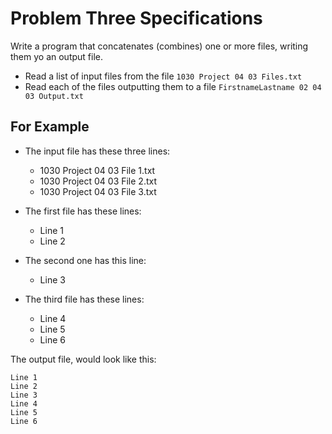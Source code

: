 # Problem Three Specifications

Write a program that concatenates (combines) one or more files, writing them yo an output file.

- Read a list of input files from the file `1030 Project 04 03 Files.txt`
- Read each of the files outputting them to a file `FirstnameLastname 02 04 03 Output.txt`

## For Example

- The input file has these three lines:
  - 1030 Project 04 03 File 1.txt
  - 1030 Project 04 03 File 2.txt
  - 1030 Project 04 03 File 3.txt

- The first file has these lines:
  - Line 1
  - Line 2
- The second one has this line:
  - Line 3
- The third file has these lines:
  - Line 4
  - Line 5
  - Line 6

The output file, would look like this:

```text
Line 1
Line 2
Line 3
Line 4
Line 5
Line 6
```

